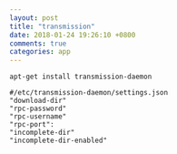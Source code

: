 ```yaml
---
layout: post
title: "transmission"
date: 2018-01-24 19:26:10 +0800
comments: true
categories: app
---
```

`apt-get install transmission-daemon`  

```
#/etc/transmission-daemon/settings.json
"download-dir"
"rpc-password"
"rpc-username"
"rpc-port":
"incomplete-dir"
"incomplete-dir-enabled"
